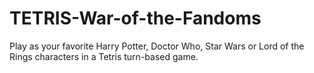 # TETRIS-War-of-the-Fandoms
Play as your favorite Harry Potter, Doctor Who, Star Wars or Lord of the Rings characters in a Tetris turn-based game.
